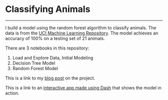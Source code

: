 # Classifying Animals
---
I build a model using the random forest algorithm to classify animals. The data
is from the [UCI Machine Learning Repository](http://archive.ics.uci.edu/ml/datasets/zoo).
The model achieves an accuracy of 100% on a testing set of 21 animals.  

There are 3 notebooks in this repository:  
1. Load and Explore Data, Initial Modeling  
2. Decision Tree Model  
3. Random Forest Model  

This is a link to my [blog post](https://ericchan24.squarespace.com/blog/2018/1/27/classifying-animals-using-machine-learning)
on the project.  

This is a link to an [interactive app made using Dash](https://animal-classifier.herokuapp.com/)
that shows the model in action.
